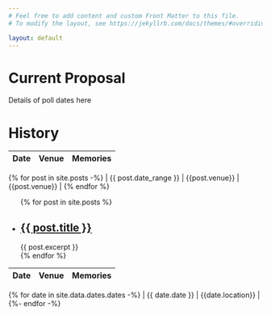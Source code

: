 ```yaml
---
# Feel free to add content and custom Front Matter to this file.
# To modify the layout, see https://jekyllrb.com/docs/themes/#overriding-theme-defaults

layout: default
---
```

# Current Proposal

Details of poll dates here

# History

| Date | Venue | Memories |
|---|---|---|
{% for post in site.posts -%}
| {{ post.date_range }} | {{post.venue}} | {{post.venue}} |
{% endfor %}

<ul>
  {% for post in site.posts %}
    <li>
      <h2><a href="{{ post.url }}">{{ post.title }}</a></h2>
      {{ post.excerpt }}
    </li>
  {% endfor %}
</ul>

<!-- 
  Creating markdown table inside Jekyll loop:
  https://stackoverflow.com/a/35643035/5329728
-->

| Date | Venue | Memories |
|---|---|---|
{% for date in site.data.dates.dates -%}
| {{ date.date }} | {{date.location}} |
{%- endfor -%}

